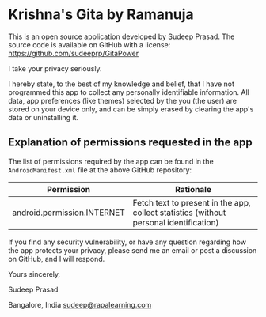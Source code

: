 # Krishna's Gita by Ramanuja

This is an open source application developed by Sudeep Prasad. The source code is available on GitHub with a license: https://github.com/sudeeprp/GitaPower

I take your privacy seriously.

I hereby state, to the best of my knowledge and belief, that I have not programmed this app to collect any personally identifiable information.
All data, app preferences (like themes) selected by the you (the user) are stored on your device only, and can be simply erased by clearing the app's data or uninstalling it.

## Explanation of permissions requested in the app

The list of permissions required by the app can be found in the `AndroidManifest.xml` file at the above GitHub repository:

| Permission | Rationale |
| :---: | --- |
| android.permission.INTERNET | Fetch text to present in the app, collect statistics (without personal identification) |

If you find any security vulnerability, or have any question regarding how the app protects your privacy, please send me an email or post a discussion on GitHub, and I will respond.

Yours sincerely,

Sudeep Prasad

Bangalore, India
sudeep@rapalearning.com